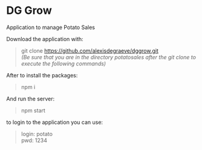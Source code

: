 # DG Grow
Application to manage Potato Sales

Download the application with:
> git clone https://github.com/alexisdegraeve/dggrow.git <br/>
<i>(Be sure that you are in the directory potatosales after the git clone to execute the following commands)</i>

After to install the packages:
> npm i

And run the server:
> npm start

to login to the application you can use:
> login: potato <br/>
> pwd: 1234
